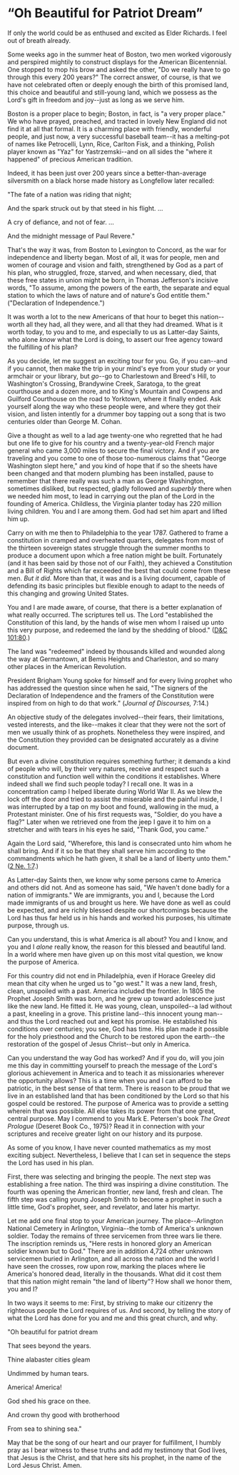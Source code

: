 # “Oh Beautiful for Patriot Dream”

If only the world could be as enthused and excited as Elder Richards. I feel
out of breath already.

Some weeks ago in the summer heat of Boston, two men worked vigorously and
perspired mightily to construct displays for the American Bicentennial. One
stopped to mop his brow and asked the other, "Do we really have to go through
this every 200 years?" The correct answer, of course, is that we have not
celebrated often or deeply enough the birth of this promised land, this choice
and beautiful and still-young land, which we possess as the Lord's gift in
freedom and joy--just as long as we serve him.

Boston is a proper place to begin; Boston, in fact, is "a very proper place."
We who have prayed, preached, and tracted in lovely New England did not find
it at all that formal. It is a charming place with friendly, wonderful people,
and just now, a very successful baseball team--it has a melting-pot of names
like Petrocelli, Lynn, Rice, Carlton Fisk, and a thinking, Polish player known
as "Yaz" for Yastrzemski--and on all sides the "where it happened" of precious
American tradition.

Indeed, it has been just over 200 years since a better-than-average
silversmith on a black horse made history as Longfellow later recalled:

"The fate of a nation was riding that night;

And the spark struck out by that steed in his flight. ...

A cry of defiance, and not of fear. ...

And the midnight message of Paul Revere."

That's the way it was, from Boston to Lexington to Concord, as the war for
independence and liberty began. Most of all, it was for people, men and women
of courage and vision and faith, strengthened by God as a part of his plan,
who struggled, froze, starved, and when necessary, died, that these free
states in union might be born, in Thomas Jefferson's incisive words, "To
assume, among the powers of the earth, the separate and equal station to which
the laws of nature and of nature's God entitle them." ("Declaration of
Independence.")

It was worth a lot to the new Americans of that hour to beget this nation--
worth all they had, all they were, and all that they had dreamed. What is it
worth today, to you and to me, and especially to us as Latter-day Saints, who
alone _know_ what the Lord is doing, to assert our free agency toward the
fulfilling of his plan?

As you decide, let me suggest an exciting tour for you. Go, if you can--and if
you cannot, then make the trip in your mind's eye from your study or your
armchair or your library, but _go_--go to Charlestown and Breed's Hill, to
Washington's Crossing, Brandywine Creek, Saratoga, to the great courthouse and
a dozen more, and to King's Mountain and Cowpens and Guilford Courthouse on
the road to Yorktown, where it finally ended. Ask yourself along the way who
these people were, and where they got their vision, and listen intently for a
drummer boy tapping out a song that is two centuries older than George M.
Cohan.

Give a thought as well to a lad age twenty-one who regretted that he had but
one life to give for his country and a twenty-year-old French major general
who came 3,000 miles to secure the final victory. And if you are traveling and
you come to one of those too-numerous claims that "George Washington slept
here," and you kind of hope that if so the sheets have been changed and that
modern plumbing has been installed, pause to remember that there really was
such a man as George Washington, sometimes disliked, but respected, gladly
followed and _superbly_ there when we needed him most, to lead in carrying out
the plan of the Lord in the founding of America. Childless, the Virginia
planter today has 220 million living children. You and I are among them. God
had set him apart and lifted him up.

Carry on with me then to Philadelphia to the year 1787. Gathered to frame a
constitution in cramped and overheated quarters, delegates from most of the
thirteen sovereign states struggle through the summer months to produce a
document upon which a free nation might be built. Fortunately (and it has been
said by those not of our Faith), they achieved a Constitution and a Bill of
Rights which far exceeded the best that could come from these men. _But it
did._ More than that, it was and is a living document, capable of defending
its basic principles but flexible enough to adapt to the needs of this
changing and growing United States.

You and I are made aware, of course, that there is a better explanation of
what really occurred. The scriptures tell us. The Lord "established the
Constitution of this land, by the hands of wise men whom I raised up unto this
very purpose, and redeemed the land by the shedding of blood." ([D&amp;C
101:80](https://www.lds.org/scriptures/dc-testament/dc/101.80?lang=eng#79).)

The land was "redeemed" indeed by thousands killed and wounded along the way
at Germantown, at Bemis Heights and Charleston, and so many other places in
the American Revolution.

President Brigham Young spoke for himself and for every living prophet who has
addressed the question since when he said, "The signers of the Declaration of
Independence and the framers of the Constitution were inspired from on high to
do that work." (_Journal of Discourses,_ 7:14.)

An objective study of the delegates involved--their fears, their limitations,
vested interests, and the like--makes it clear that they were not the sort of
men we usually think of as prophets. Nonetheless they were inspired, and the
Constitution they provided can be designated accurately as a divine document.

But even a divine constitution requires something further; it demands a kind
of people who will, by their very natures, receive and respect such a
constitution and function well within the conditions it establishes. Where
indeed shall we find such people today? I recall one. It was in a
concentration camp I helped liberate during World War II. As we blew the lock
off the door and tried to assist the miserable and the painful inside, I was
interrupted by a tap on my boot and found, wallowing in the mud, a Protestant
minister. One of his first requests was, "Soldier, do you have a flag?" Later
when we retrieved one from the jeep I gave it to him on a stretcher and with
tears in his eyes he said, "Thank God, you came."

Again the Lord said, "Wherefore, this land is consecrated unto him whom he
shall bring. And if it so be that they shall serve him according to the
commandments which he hath given, it shall be a land of liberty unto them."
([2 Ne. 1:7](https://www.lds.org/scriptures/bofm/2-ne/1.7?lang=eng#6).)

As Latter-day Saints then, we know why some persons came to America and others
did not. And as someone has said, "We haven't done badly for a nation of
immigrants." We are immigrants, you and I, because the Lord made immigrants of
us and brought us here. We have done as well as could be expected, and are
richly blessed despite our shortcomings because the Lord has thus far held us
in his hands and worked his purposes, his ultimate purpose, through us.

Can you understand, this is what America is all about? You and I know, and you
and I _alone_ really know, the reason for this blessed and beautiful land. In
a world where men have given up on this most vital question, we know the
purpose of America.

For this country did not end in Philadelphia, even if Horace Greeley did mean
that city when he urged us to "go west." It was a new land, fresh, clean,
unspoiled with a past. America included the frontier. In 1805 the Prophet
Joseph Smith was born, and he grew up toward adolescence just like the new
land. He fitted it. He was young, clean, unspoiled--a lad without a past,
kneeling in a grove. This pristine land--this innocent young man--and thus the
Lord reached out and kept his promise. He established his conditions over
centuries; you see, God has time. His plan made it possible for the holy
priesthood and the Church to be restored upon the earth--the restoration of
the gospel of Jesus Christ--but only in America.

Can you understand the way God has worked? And if you do, will you join me
this day in committing yourself to preach the message of the Lord's glorious
achievement in America and to teach it as missionaries wherever the
opportunity allows? This is a time when you and I can afford to be patriotic,
in the best sense of that term. There is reason to be proud that we live in an
established land that has been conditioned by the Lord so that his gospel
could be restored. The purpose of America was to provide a setting wherein
that was possible. All else takes its power from that one great, central
purpose. May I commend to you Mark E. Petersen's book _The Great Prologue_
(Deseret Book Co., 1975)? Read it in connection with your scriptures and
receive greater light on our history and its purpose.

As some of you know, I have never counted mathematics as my most exciting
subject. Nevertheless, I believe that I can set in sequence the steps the Lord
has used in his plan.

First, there was selecting and bringing the people. The next step was
establishing a free nation. The third was inspiring a divine constitution. The
fourth was opening the American frontier, new land, fresh and clean. The fifth
step was calling young Joseph Smith to become a prophet in such a little time,
God's prophet, seer, and revelator, and later his martyr.

Let me add one final stop to your American journey. The place--Arlington
National Cemetery in Arlington, Virginia--the tomb of America's unknown
soldier. Today the remains of three servicemen from three wars lie there. The
inscription reminds us, "Here rests in honored glory an American soldier known
but to God." There are in addition 4,724 other unknown servicemen buried in
Arlington, and all across the nation and the world I have seen the crosses,
row upon row, marking the places where lie America's honored dead, literally
in the thousands. What did it cost them that this nation might remain "the
land of liberty"? How shall we honor them, you and I?

In two ways it seems to me: First, by striving to make our citizenry the
righteous people the Lord requires of us. And second, by telling the story of
what the Lord has done for you and me and this great church, and why.

"Oh beautiful for patriot dream

That sees beyond the years.

Thine alabaster cities gleam

Undimmed by human tears.

America! America!

God shed his grace on thee.

And crown thy good with brotherhood

From sea to shining sea."

May that be the song of our heart and our prayer for fulfillment, I humbly
pray as I bear witness to these truths and add my testimony that God lives,
that Jesus is the Christ, and that here sits his prophet, in the name of the
Lord Jesus Christ. Amen.

